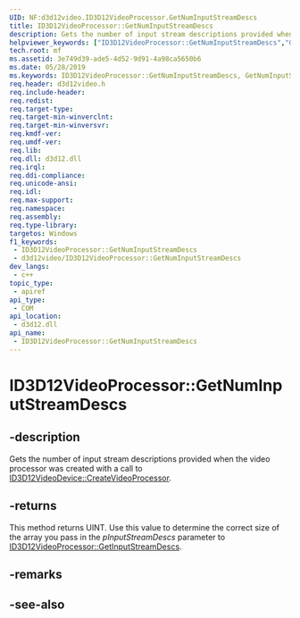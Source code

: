 ```yaml
---
UID: NF:d3d12video.ID3D12VideoProcessor.GetNumInputStreamDescs
title: ID3D12VideoProcessor::GetNumInputStreamDescs
description: Gets the number of input stream descriptions provided when the video processor was created with a call to ID3D12VideoDevice::CreateVideoProcessor.
helpviewer_keywords: ["ID3D12VideoProcessor::GetNumInputStreamDescs","GetNumInputStreamDescs","ID3D12VideoProcessor.GetNumInputStreamDescs","ID3D12VideoProcessor::GetNumInputStreamDescs","ID3D12VideoProcessor.GetNumInputStreamDescs"]
tech.root: mf
ms.assetid: 3e749d39-ade5-4d52-9d91-4a98ca5650b6
ms.date: 05/28/2019
ms.keywords: ID3D12VideoProcessor::GetNumInputStreamDescs, GetNumInputStreamDescs, ID3D12VideoProcessor.GetNumInputStreamDescs, ID3D12VideoProcessor::GetNumInputStreamDescs, ID3D12VideoProcessor.GetNumInputStreamDescs
req.header: d3d12video.h
req.include-header: 
req.redist: 
req.target-type: 
req.target-min-winverclnt: 
req.target-min-winversvr: 
req.kmdf-ver: 
req.umdf-ver: 
req.lib: 
req.dll: d3d12.dll
req.irql: 
req.ddi-compliance: 
req.unicode-ansi: 
req.idl: 
req.max-support: 
req.namespace: 
req.assembly: 
req.type-library: 
targetos: Windows
f1_keywords:
 - ID3D12VideoProcessor::GetNumInputStreamDescs
 - d3d12video/ID3D12VideoProcessor::GetNumInputStreamDescs
dev_langs:
 - c++
topic_type:
 - apiref
api_type:
 - COM
api_location:
 - d3d12.dll
api_name:
 - ID3D12VideoProcessor::GetNumInputStreamDescs
---
```


# ID3D12VideoProcessor::GetNumInputStreamDescs


## -description

Gets the number of input stream descriptions provided when the video processor was created with a call to [ID3D12VideoDevice::CreateVideoProcessor](nf-d3d12video-id3d12videodevice-createvideoprocessor.md).



## -returns

This method returns UINT. Use this value to determine the correct size of the array you pass in the *pInputStreamDescs* parameter to [ID3D12VideoProcessor::GetInputStreamDescs](nf-d3d12video-id3d12videoprocessor-getinputstreamdescs.md).

## -remarks

## -see-also

